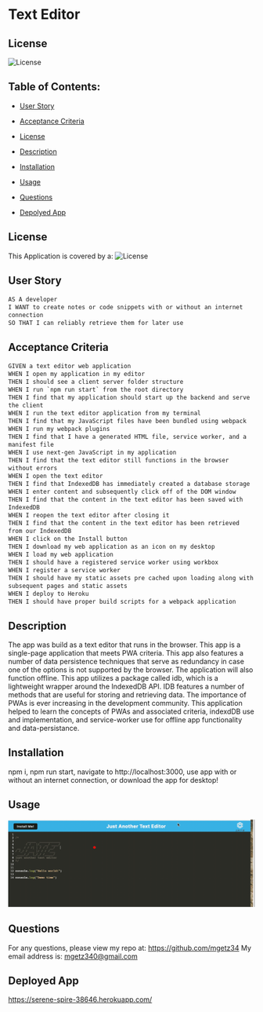 # Text Editor

## License

![License](https://img.shields.io/badge/license-MIT-green)

## Table of Contents:

- [User Story](#user-story)

- [Acceptance Criteria](#acceptance-criteria)

- [License](#license)

- [Description](#description)

- [Installation](#installation)

- [Usage](#usage)

- [Questions](#questions)

- [Depolyed App](#deployed-app)

## License

This Application is covered by a: ![License](https://img.shields.io/badge/license-MIT-green)

## User Story

```
AS A developer
I WANT to create notes or code snippets with or without an internet connection
SO THAT I can reliably retrieve them for later use
```

## Acceptance Criteria

```
GIVEN a text editor web application
WHEN I open my application in my editor
THEN I should see a client server folder structure
WHEN I run `npm run start` from the root directory
THEN I find that my application should start up the backend and serve the client
WHEN I run the text editor application from my terminal
THEN I find that my JavaScript files have been bundled using webpack
WHEN I run my webpack plugins
THEN I find that I have a generated HTML file, service worker, and a manifest file
WHEN I use next-gen JavaScript in my application
THEN I find that the text editor still functions in the browser without errors
WHEN I open the text editor
THEN I find that IndexedDB has immediately created a database storage
WHEN I enter content and subsequently click off of the DOM window
THEN I find that the content in the text editor has been saved with IndexedDB
WHEN I reopen the text editor after closing it
THEN I find that the content in the text editor has been retrieved from our IndexedDB
WHEN I click on the Install button
THEN I download my web application as an icon on my desktop
WHEN I load my web application
THEN I should have a registered service worker using workbox
WHEN I register a service worker
THEN I should have my static assets pre cached upon loading along with subsequent pages and static assets
WHEN I deploy to Heroku
THEN I should have proper build scripts for a webpack application
```

## Description

The app was build as a text editor that runs in the browser. This app is a single-page application that meets PWA criteria. This app also features a number of data persistence techniques that serve as redundancy in case one of the options is not supported by the browser. The application will also function offline.
This app utilizes a package called idb, which is a lightweight wrapper around the IndexedDB API. IDB features a number of methods that are useful for storing and retrieving data. The importance of PWAs is ever increasing in the development community. This application helped to learn the concepts of PWAs and associated criteria, indexdDB use and implementation, and service-worker use for offline app functionality and data-persistance.

## Installation

npm i, npm run start, navigate to http://localhost:3000, use app with or without an internet connection, or download the app for desktop!

## Usage

![home screen](./client/src/images/Screenshot%202023-01-06%20201930.png)

## Questions

For any questions, please view my repo at: https://github.com/mgetz34
My email address is: mgetz340@gmail.com

## Deployed App

https://serene-spire-38646.herokuapp.com/
